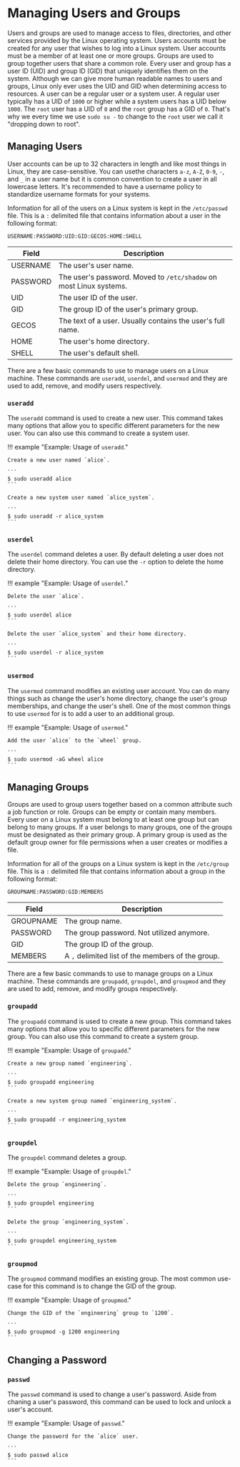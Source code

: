 # Managing Users and Groups

Users and groups are used to manage access to files, directories, and other services provided by the Linux operating system. Users accounts must be created for any user that wishes to log into a Linux system. User accounts must be a member of at least one or more groups. Groups are used to group together users that share a common role. Every user and group has a user ID (UID) and group ID (GID) that uniquely identifies them on the system. Although we can give more human readable names to users and groups, Linux only ever uses the UID and GID when determining access to resources. A user can be a regular user or a system user. A regular user typically has a UID of `1000` or higher while a system users has a UID below `1000`. The `root` user has a UID of `0` and the `root` group has a GID of `0`. That's why we every time we use `sudo su -` to change to the `root` user we call it "dropping down to root". 

## Managing Users

User accounts can be up to 32 characters in length and like most things in Linux, they are case-sensitive. You can usethe characters `a-z`, `A-Z`, `0-9`, `-`, and `_` in a user name but it is common convention to create a user in all lowercase letters. It's recommended to have a username policy to standardize username formats for your systems.

Information for all of the users on a Linux system is kept in the `/etc/passwd` file. This is a `:` delimited file that contains information about a user in the following format:

```
USERNAME:PASSWORD:UID:GID:GECOS:HOME:SHELL
```

| Field    | Description                                                        |
| -------- | ------------------------------------------------------------------ |
| USERNAME | The user's user name.                                              |
| PASSWORD | The user's password. Moved to `/etc/shadow` on most Linux systems. |
| UID      | The user ID of the user.                                           |
| GID      | The group ID of the user's primary group.                          |
| GECOS    | The text of a user. Usually contains the user's full name.         |
| HOME     | The user's home directory.                                         |
| SHELL    | The user's default shell.                                          |

There are a few basic commands to use to manage users on a Linux machine. These commands are `useradd`, `userdel`, and `usermod` and they are used to add, remove, and modify users respectively.

### `useradd`

The `useradd` command is used to create a new user. This command takes many options that allow you to specific different parameters for the new user. You can also use this command to create a system user.

!!! example "Example: Usage of `useradd`."

    Create a new user named `alice`.

    ```
    $ sudo useradd alice
    ```

    Create a new system user named `alice_system`.

    ```
    $ sudo useradd -r alice_system
    ```

### `userdel`

The `userdel` command deletes a user. By default deleting a user does not delete their home directory. You can use the `-r` option to delete the home directory.

!!! example "Example: Usage of `userdel`."

    Delete the user `alice`.

    ```
    $ sudo userdel alice
    ```

    Delete the user `alice_system` and their home directory.

    ```
    $ sudo userdel -r alice_system
    ```

### `usermod`

The `usermod` command modifies an existing user account. You can do many things such as change the user's home directory, change the user's group memberships, and change the user's shell. One of the most common things to use `usermod` for is to add a user to an additional group.

!!! example "Example: Usage of `usermod`."

    Add the user `alice` to the `wheel` group.

    ```
    $ sudo usermod -aG wheel alice
    ```

## Managing Groups

Groups are used to group users together based on a common attribute such a job function or role. Groups can be empty or contain many members. Every user on a Linux system must belong to at least one group but can belong to many groups. If a user belongs to many groups, one of the groups must be designated as their primary group. A primary group is used as the default group owner for file permissions when a user creates or modifies a file.

Information for all of the groups on a Linux system is kept in the `/etc/group` file. This is a `:` delimited file that contains information about a group in the following format:

```
GROUPNAME:PASSWORD:GID:MEMBERS
```

| Field     | Description                                       |
| --------  | ------------------------------------------------- |
| GROUPNAME | The group name.                                   |
| PASSWORD  | The group password. Not utilized anymore.         |
| GID       | The group ID of the group.                        |
| MEMBERS   | A `,` delimited list of the members of the group. |

There are a few basic commands to use to manage groups on a Linux machine. These commands are `groupadd`, `groupdel`, and `groupmod` and they are used to add, remove, and modify groups respectively.

### `groupadd`

The `groupadd` command is used to create a new group. This command takes many options that allow you to specific different parameters for the new group. You can also use this command to create a system group.

!!! example "Example: Usage of `groupadd`."

    Create a new group named `engineering`.

    ```
    $ sudo groupadd engineering
    ```

    Create a new system group named `engineering_system`.

    ```
    $ sudo groupadd -r engineering_system
    ```

### `groupdel`

The `groupdel` command deletes a group.

!!! example "Example: Usage of `groupdel`."

    Delete the group `engineering`.

    ```
    $ sudo groupdel engineering
    ```

    Delete the group `engineering_system`.

    ```
    $ sudo groupdel engineering_system
    ```

### `groupmod`

The `groupmod` command modifies an existing group. The most common use-case for this command is to change the GID of the group.

!!! example "Example: Usage of `groupmod`."

    Change the GID of the `engineering` group to `1200`.

    ```
    $ sudo groupmod -g 1200 engineering
    ```

## Changing a Password

### `passwd`

The `passwd` command is used to change a user's password. Aside from chaning a user's password, this command can be used to lock and unlock a user's account.

!!! example "Example: Usage of `passwd`."

    Change the password for the `alice` user.

    ```
    $ sudo passwd alice
    ```

